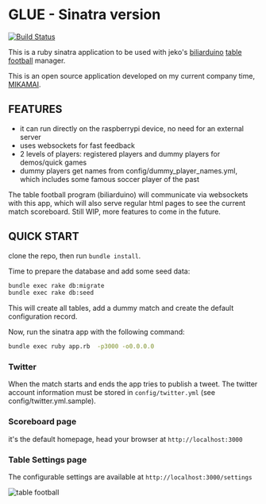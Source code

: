 # GLUE - Sinatra version

[![Build Status](https://secure.travis-ci.org/spaghetticode/glue.png)](http://travis-ci.org/spaghetticode/glue)

This is a ruby sinatra application to be used with jeko's [biliarduino](https://github.com/amicojeko/biliarduino) [table football](http://en.wikipedia.org/wiki/Table_football) manager.

This is an open source application developed on my current company time, [MIKAMAI](https://www.mikamai.com/).


## FEATURES

* it can run directly on the raspberrypi device, no need for an external server
* uses websockets for fast feedback
* 2 levels of players: registered players and dummy players for demos/quick games
* dummy players get names from config/dummy_player_names.yml, which includes some famous soccer player of the past

The table football program (biliarduino) will communicate via websockets with this app, which will also serve regular html pages to see the current match scoreboard. Still WIP, more features to come in the future.



## QUICK START

clone the repo, then run ```bundle install```.

Time to prepare the database and add some seed data:

```bash
bundle exec rake db:migrate
bundle exec rake db:seed
```

This will create all tables, add a dummy match and create the default configuration record.

Now, run the sinatra app with the following command:

```bash
bundle exec ruby app.rb  -p3000 -o0.0.0.0
```

### Twitter

When the match starts and ends the app tries to publish a tweet. The twitter account information must be stored in ```config/twitter.yml``` (see config/twitter.yml.sample).


### Scoreboard page

it's the default homepage, head your browser at ```http://localhost:3000```

### Table Settings page

The configurable settings are available at ```http://localhost:3000/settings```


![table football](http://upload.wikimedia.org/wikipedia/commons/thumb/c/c8/Baby_foot_artlibre_jnl.jpg/450px-Baby_foot_artlibre_jnl.jpg)